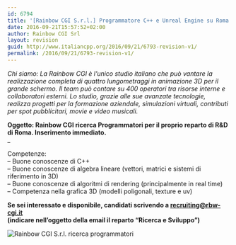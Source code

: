 ```yaml
---
id: 6794
title: '[Rainbow CGI S.r.l.] Programmatore C++ e Unreal Engine su Roma'
date: 2016-09-21T15:57:52+02:00
author: Rainbow CGI Srl
layout: revision
guid: http://www.italiancpp.org/2016/09/21/6793-revision-v1/
permalink: /2016/09/21/6793-revision-v1/
---
```

_Chi siamo: La Rainbow CGI è l’unico studio italiano che può vantare la realizzazione completa di quattro lungometraggi in animazione 3D per il grande schermo. Il team può contare su 400 operatori tra risorse interne e collaboratori esterni. Lo studio, grazie alle sue avanzate tecnologie, realizza progetti per la formazione aziendale, simulazioni virtuali, contributi per spot pubblicitari, movie e video musicali._

**Oggetto: Rainbow CGI ricerca Programmatori per il proprio reparto di R&D di Roma. Inserimento immediato.**  
_</p> 

Competenze:  
&#8211; Buone conoscenze di C++  
&#8211; Buone conoscenze di algebra lineare (vettori, matrici e sistemi di riferimento in 3D)  
&#8211; Buone conoscenze di algoritmi di rendering (principalmente in real time)  
&#8211; Competenza nella grafica 3D (modelli poligonali, texture e uv)</em>

**Se sei interessato e disponibile, candidati scrivendo a recruiting@rbw-cgi.it  
(indicare nell’oggetto della email il reparto “Ricerca e Sviluppo”)**

![Rainbow CGI S.r.l. ricerca programmatori](http://www.rbw-cgi.it/images/JoinUs/Rainbow_ricerca_Programmatori_Roma_2.jpg)